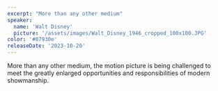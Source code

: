 ```yaml
---
excerpt: "More than any other medium"
speaker:
  name: 'Walt Disney'
  picture: '/assets/images/Walt_Disney_1946_cropped_100x100.JPG'
color: '#07930e'
releaseDate: '2023-10-20'
---
```

More than any other medium, the motion picture is being challenged to meet the greatly enlarged opportunities and responsibilities of modern showmanship.